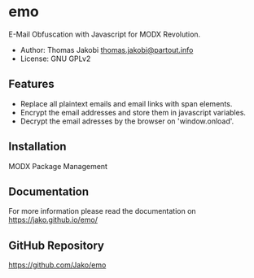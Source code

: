 # emo

E-Mail Obfuscation with Javascript for MODX Revolution.

- Author: Thomas Jakobi <thomas.jakobi@partout.info>
- License: GNU GPLv2

## Features

- Replace all plaintext emails and email links with span elements.
- Encrypt the email addresses and store them in javascript variables.
- Decrypt the email adresses by the browser on 'window.onload'.

## Installation

MODX Package Management

## Documentation

For more information please read the documentation on https://jako.github.io/emo/

## GitHub Repository

https://github.com/Jako/emo
